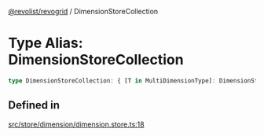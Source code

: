[@revolist/revogrid](README.md) / DimensionStoreCollection

# Type Alias: DimensionStoreCollection

```ts
type DimensionStoreCollection: { [T in MultiDimensionType]: DimensionStore };
```

## Defined in

[src/store/dimension/dimension.store.ts:18](https://github.com/revolist/revogrid/blob/1ed53ebfdb262e9a8c2e5e06c64cb87ad0050ffc/src/store/dimension/dimension.store.ts#L18)
